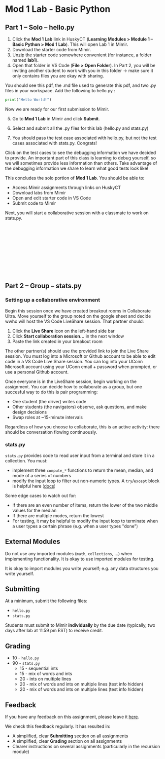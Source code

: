 # Mod 1 Lab - Basic Python

## Part 1 – Solo – hello.py
1)	Click the **Mod 1 Lab** link in HuskyCT (**Learning Modules > Module 1 – Basic Python > Mod 1 Lab**). This will open Lab 1 in Mimir.
2)	Download the starter code from Mimir.
3)	Unzip the starter code somewhere convenient (for instance, a folder named **lab1**).
4)	Open that folder in VS Code (**File > Open Folder**). In Part 2, you will be inviting another student to work with you in this folder -> make sure it only contains files you are okay with sharing.

You should see this pdf, the .md file used to generate this pdf, and two .py files in your workspace. Add the following to hello.py :
```python
print("Hello World!")
```
 
Now we are ready for our first submission to Mimir.

5)	Go to **Mod 1 Lab** in Mimir and click **Submit**.
 
6)	Select and submit all the .py files for this lab (hello.py and stats.py)
 
7)	You should pass the test case associated with hello.py, but not the test cases associated with stats.py. Congrats!
 
Click on the test cases to see the debugging information we have decided to provide. An important part of this class is learning to debug yourself, so we will sometimes provide less information than others. Take advantage of the debugging information we share to learn what good tests look like! 

This concludes the solo portion of **Mod 1 Lab**. You should be able to:
* Access Mimir assignments through links on HuskyCT
* Download labs from Mimir
* Open and edit starter code in VS Code
* Submit code to Mimir

Next, you will start a collaborative session with a classmate to work on stats.py.<br></br><br></br><br></br><br></br><br></br>
 
## Part 2 – Group – stats.py
### Setting up a collaborative environment
Begin this session once we have created breakout rooms in Collaborate Ultra. Move yourself to the group noted on the google sheet and decide wwho will host the VS Code LiveShare session. That partner should:
1) Click the **Live Share** icon on the left-hand side bar
2) Click **Start collaboration session…** in the next window
3) Paste the link created in your breakout room

The other partner(s) should use the provided link to join the Live Share session. You must log into a Microsoft or Github account to be able to edit code in a VS Code Live Share session. You can log into your UConn Microsoft account using your UConn email + password when prompted, or use a personal Github account.

Once everyone is in the LiveShare session, begin working on the assignment. You can decide how to collaborate as a group, but one succesful way to do this is pair programming:
* One student (the driver) writes code
* Other students (the navigators) observe, ask questions, and make design decisions
* Swap roles at ~15-minute intervals

Regardless of how you choose to collaborate, this is an active activity: there should be conversation flowing continuously. 

### stats.py
`stats.py` provides code to read user input from a terminal and store it in a collection. You must:

* implement three `compute_*` functions to return the mean, median, and mode of a series of numbers
* modify the input loop to filter out non-numeric types. A `try`/`except` block is helpful here ([docs](https://docs.python.org/3/tutorial/errors.html#handling-exceptions))

Some edge cases to watch out for:
* If there are an even number of items, return the lower of the two middle values for the median
* If there are multiple modes, return the lowest
* For testing, it may be helpful to modify the input loop to terminate when a user types a certain phrase (e.g. when a user types "done")

## External Modules
Do not use any imported modules (`math`, `collections`, ...) when implementing functionality. It is okay to use imported modules for testing.

It is okay to import modules you write yourself; e.g. any data structures you write yourself.
## Submitting
At a minimum, submit the following files:
   * `hello.py`
   * `stats.py`

Students must submit to Mimir **individually** by the due date (typically, two days after lab at 11:59 pm EST) to receive credit.

## Grading

* 10 - `hello.py`
* 90 - `stats.py`
   * 15 - sequential ints
   * 15 - mix of words and ints
   * 20 - ints on multiple lines
   * 20 - mix of words and ints on multiple lines (test info hidden)
   * 20 - mix of words and ints on multiple lines (test info hidden)

## Feedback
If you have any feedback on this assignment, please leave it [here](https://forms.gle/eh3prYm4VBGqqB5p6).

We check this feedback regularly. It has resulted in:
* A simplified, clear **Submitting** section on all assignments
* A simplified, clear **Grading** section on all assignments
* Clearer instructions on several assignments (particularly in the recursion module)